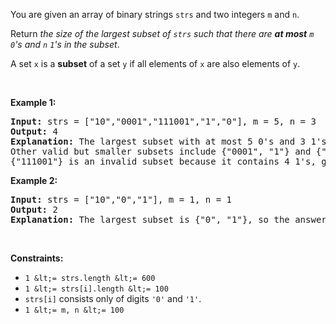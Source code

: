 You are given an array of binary strings `` strs `` and two integers `` m `` and `` n ``.

Return _the size of the largest subset of `` strs `` such that there are __at most__ _`` m ``_ _`` 0 ``_'s and _`` n ``_ _`` 1 ``_'s in the subset_.

A set `` x `` is a __subset__ of a set `` y `` if all elements of `` x `` are also elements of `` y ``.

&nbsp;

__Example 1:__

<pre>
<strong>Input:</strong> strs = ["10","0001","111001","1","0"], m = 5, n = 3
<strong>Output:</strong> 4
<strong>Explanation:</strong> The largest subset with at most 5 0's and 3 1's is {"10", "0001", "1", "0"}, so the answer is 4.
Other valid but smaller subsets include {"0001", "1"} and {"10", "1", "0"}.
{"111001"} is an invalid subset because it contains 4 1's, greater than the maximum of 3.
</pre>

__Example 2:__

<pre>
<strong>Input:</strong> strs = ["10","0","1"], m = 1, n = 1
<strong>Output:</strong> 2
<b>Explanation:</b> The largest subset is {"0", "1"}, so the answer is 2.
</pre>

&nbsp;

__Constraints:__

*   `` 1 &lt;= strs.length &lt;= 600 ``
*   `` 1 &lt;= strs[i].length &lt;= 100 ``
*   `` strs[i] `` consists only of digits `` '0' `` and `` '1' ``.
*   `` 1 &lt;= m, n &lt;= 100 ``